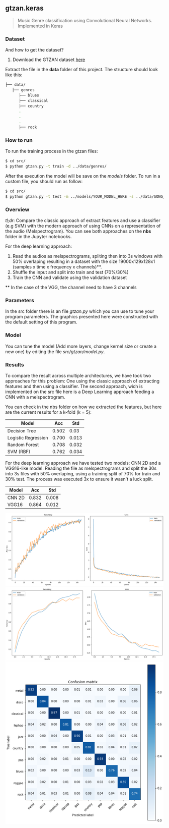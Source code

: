 ## gtzan.keras

>  Music Genre classification using Convolutional Neural Networks. Implemented in Keras

### Dataset

And how to get the dataset?

1. Download the GTZAN dataset [here](http://opihi.cs.uvic.ca/sound/genres.tar.gz)

Extract the file in the **data** folder of this project. The structure should look like this:

```bash
├── data/
   ├── genres
      ├── blues
      ├── classical
      ├── country
      .
      .
      .
      ├── rock
```

### How to run

To run the training process in the gtzan files:

```bash
$ cd src/
$ python gtzan.py -t train -d ../data/genres/
```

After the execution the model will be save on the *models* folder. To run in a custom file, you should run as follow:

```bash
$ cd src/
$ python gtzan.py -t test -m ../models/YOUR_MODEL_HERE -s ../data/SONG_TO_TEST_HERE
```

### Overview

*tl;dr*: Compare the classic approach of extract features and use a classifier (e.g SVM) with the modern approach of using CNNs on a representation of the audio (Melspectrogram). You can see both approaches on the **nbs** folder in the Jupyter notebooks. 

For the deep learning approach:

1. Read the audios as melspectrograms, spliting then into 3s windows with 50% overlaping resulting in a dataset with the size 19000x129x128x1 (samples x time x frequency x channels)**.
2. Shuffle the input and split into train and test (70%/30%)
3. Train the CNN and validate using the validation dataset

** In the case of the VGG, the channel need to have 3 channels

### Parameters

In the src folder there is an file *gtzan.py* which you can use to tune your program parameters. The graphics presented here were constructed with the default setting of this program.

### Model

You can tune the model (Add more layers, change kernel size or create a new one) by editing the file *src/gtzan/model.py*.

### Results

To compare the result across multiple architectures, we have took two approaches for this problem: One using the classic approach of extracting features and then using a classifier. The second approach, wich is implemented on the src file here is a Deep Learning approach feeding a CNN with a melspectrogram.

You can check in the nbs folder on how we extracted the features, but here are the current results for a k-fold (k = 5):

| Model | Acc | Std |
|-------|-----|-----|
| Decision Tree | 0.502 | 0.03 |
| Logistic Regression | 0.700 | 0.013 |
| Random Forest | 0.708 | 0.032 |
| SVM (RBF) | 0.762 | 0.034 |

For the deep learning approach we have tested two models: CNN 2D and a VGG16-like model. Reading the file as melspectrograms and split the 30s into 3s files with 50% overlaping, using a training split of 70% for train and 30% test. The process was executed 3x to ensure it wasn't a luck split.

| Model | Acc | Std |
|-------|-----|-----|
| CNN 2D | 0.832    | 0.008 |
| VGG16  | 0.864    | 0.012 |

![alt text](./data/assets/losscnn2dgtzan.png "CNN 2D Model")
![alt text](./data/assets/lossvgg16gtzan.png "VGG16 Model")
![alt text](./data/assets/cmvgg16.png "Confusion Matrix of the VGG16 Model")
